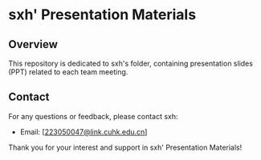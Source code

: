 # sxh' Presentation Materials

## Overview
This repository is dedicated to sxh's folder, containing presentation slides (PPT) related to each team meeting.

## Contact
For any questions or feedback, please contact sxh:
- Email: [223050047@link.cuhk.edu.cn]

Thank you for your interest and support in sxh' Presentation Materials!

